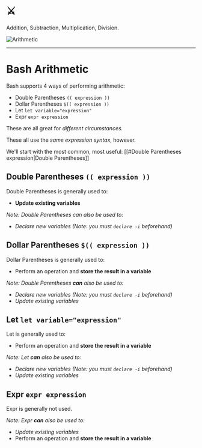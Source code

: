# ⚔️

Addition, Subtraction, Multiplication, Division.

![Arithmetic](Arithmetic.jpg)

---

# Bash Arithmetic

Bash supports 4 ways of performing arithmetic:
- Double Parentheses `(( expression ))`
- Dollar Parentheses `$(( expression ))`
- Let `let variable="expression"`
- Expr `expr expression`

These are all great for _different circumstances._

These all use the _same expression syntax_, however.

We'll start with the most common, most useful: [[#Double Parentheses expression|Double Parentheses]]

## Double Parentheses `(( expression ))`

Double Parentheses is generally used to:
- **Update existing variables**

*Note: Double Parentheses can also be used to:*
- *Declare new variables (Note: you must `declare -i` beforehand)*

## Dollar Parentheses `$(( expression ))`

Dollar Parentheses is generally used to:
- Perform an operation and **store the result in a variable**

*Note: Double Parentheses **can** also be used to:*
- *Declare new variables (Note: you must `declare -i` beforehand)*
- *Update existing variables*

## Let `let variable="expression"`

Let is generally used to:
- Perform an operation and **store the result in a variable**

*Note: Let **can** also be used to:*
- *Declare new variables (Note: you must `declare -i` beforehand)*
- *Update existing variables*


## Expr `expr expression`
Expr is generally not used.

*Note: Expr **can** also be used to:*
- *Update existing variables*
- Perform an operation and **store the result in a variable**
